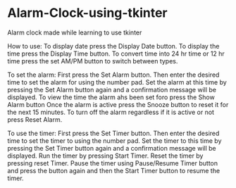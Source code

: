 # Alarm-Clock-using-tkinter
Alarm clock made while learning to use tkinter

How to use:
To display date press the Display Date button.
To display the time press the Display Time button.
To convert time into 24 hr time or 12 hr time press the set AM/PM button to switch between types.

To set the alarm: 
  First press the Set Alarm button.
  Then enter the desired time to set the alarm for using the number pad.
  Set the alarm at this time by pressing the Set Alarm button again and a confirmation message will be displayed.
  To view the time the alarm ahs been set foro press the Show Alarm button
  Once the alarm is active press the Snooze button to reset it for the next 15 minutes.
  To turn off the alarm regardless if it is active or not press Reset Alarm.

To use the timer:
  First press the Set Timer button.
  Then enter the desired time to set the timer to using the number pad.
  Set the timer to this time by pressing the Set Timer button again and a confirmation message will be displayed.
  Run the timer by pressing Start Timer.
  Reset the timer by pressing reset Timer.
  Pause the timer using Pause/Resume Timer button and press the button again and then the Start Timer button to resume the timer.
